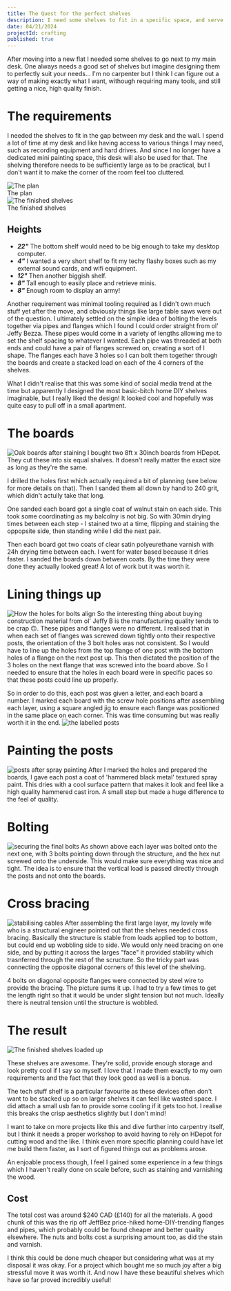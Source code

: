 ```yaml
---
title: The Quest for the perfect shelves
description: I need some shelves to fit in a specific space, and serve specific purposes.
date: 04/21/2024
projectId: crafting
published: true
---
```


After moving into a new flat I needed some shelves to go next to my main desk. One always needs a good set of shelves but imagine designing them to perfectly suit your needs... I'm no carpenter but I think I can figure out a way of making exactly what I want, withough requiring many tools, and still getting a nice, high quality finish.

# The requirements
I needed the shelves to fit in the gap between my desk and the wall. I spend a lot of time at my desk and like having access to various things I may need, such as recording equipment and hard drives. And since I no longer have a dedicated mini painting space, this desk will also be used for that. The shelving therefore needs to be sufficiently large as to be practical, but I don't want it to make the corner of the room feel too cluttered.


<div class="one-two-grid">
    <div class="post-image-container">
        <img alt="The plan" src="/images/woodwork/shelves/shelf-plan-white.svg" class="post-image" />
        <div class="caption">The plan</div>
    </div>
    <div class="post-image-container">
        <img alt="The finished shelves" src="/images/woodwork/shelves/finished-shelves.webp" class="post-image" />
        <div class="caption">The finished shelves</div>
    </div>
</div>

## Heights
- ***22"*** The bottom shelf would need to be big enough to take my desktop computer.
- ***4"*** I wanted a very short shelf to fit my techy flashy boxes such as my external sound cards, and wifi equipment.
- ***12"*** Then another biggish shelf.
- ***8"*** Tall enough to easily place and retrieve minis.
- ***8"*** Enough room to display an army!

Another requirement was minimal tooling required as I didn't own much stuff yet after the move, and obviously things like large table saws were out of the question. I ultimately settled on the simple idea of bolting the levels together via pipes and flanges which I found I could order straight from ol' Jeffy Bezza. These pipes would come in a variety of lengths allowing me to set the shelf spacing to whatever I wanted. Each pipe was threaded at both ends and could have a pair of flanges screwed on, creating a sort of I shape. The flanges each have 3 holes so I can bolt them together through the boards and create a stacked load on each of the 4 corners of the shelves.

What I didn't realise that this was some kind of social media trend at the time but apparently I designed the most basic-bitch home DIY shelves imaginable, but I really liked the design! It looked cool and hopefully was quite easy to pull off in a small apartment.

# The boards
![Oak boards after staining](/woodwork/shelves/boards.webp)
I bought two 8ft x 30inch boards from HDepot. They cut these into six equal shalves. It doesn't really matter the exact size as long as they're the same.

I drilled the holes first which actually required a bit of planning (see below for more details on that). Then I sanded them all down by hand to 240 grit, which didn't actully take that long.

One sanded each board got a single coat of walnut stain on each side. This took some coordinating as my balcolny is not big. So with 30min drying times between each step - I stained two at a time, flipping and staining the oppopsite side, then standing while I did the next pair.

Then each board got two coats of clear satin polyeurethane varnish with 24h drying time between each. I went for water based because it dries faster. I sanded the boards down between coats. By the time they were done they actually looked great! A lot of work but it was worth it.

# Lining things up
![How the holes for bolts align](/woodwork/shelves/screw-diagram.svg)
So the interesting thing about buying construction material from ol' Jeffy B is the manufacturing quality tends to be crap 🙃. These pipes and flanges were no different. I realised that in when each set of flanges was screwed down tightly onto their respective posts, the orientation of the 3 bolt holes was not consistent. So I would have to line up the holes from the top flange of one post with the bottom holes of a flange on the next post up. This then dictated the position of the 3 holes on the next flange that was screwed into the board above. So I needed to ensure that the holes in each board were in specific paces so that these posts could line up properly.

So in order to do this, each post was given a letter, and each board a number. I marked each board with the screw hole positions after assembling each layer, using a square angled jig to ensure each flange was positioned in the same place on each corner. This was time consuming but was really worth it in the end.
![the labelled posts](/woodwork/shelves/pipes-labelled.webp)

# Painting the posts
![posts after spray painting](/woodwork/shelves/pipes-sprayed.webp)
After I marked the holes and prepared the boards, I gave each post a coat of 'hammered black metal' textured spray paint. This dries with a cool surface pattern that makes it look and feel like a high quality hammered cast iron. A small step but made a huge difference to the feel of quality.

# Bolting
![securing the final bolts](/woodwork/shelves/working.webp)
As shown above each layer was bolted onto the next one, with 3 bolts pointing down through the structure, and the hex nut screwed onto the underside. This would make sure everything was nice and tight. The idea is to ensure that the vertical load is passed directly through the posts and not onto the boards.

# Cross bracing
![stabilising cables](/woodwork/shelves/cross-bracing.webp)
After assembling the first large layer, my lovely wife who is a structural engineer pointed out that the shelves needed cross bracing. Basically the structure is stable from loads applied top to bottom, but could end up wobbling side to side. We would only need bracing on one side, and by putting it across the larges "face" it provided stability which trasnferred through the rest of the scructure. So the tricky part was connecting the opposite diagonal corners of this level of the shelving.

4 bolts on diagonal opposite flanges were connected by steel wire to provide the bracing. The picture sums it up. I had to try a few times to get the length right so that it would be under slight tension but not much. Ideally there is neutral tension until the structure is wobbled.

# The result
![The finished shelves loaded up](/woodwork/shelves/finished-full-shelves.webp)

These shelves are awesome. They're solid, provide enough storage and look pretty cool if I say so myself. I love that I made them exactly to my own requirements and the fact that they look good as well is a bonus.

The tech stuff shelf is a particular favourite as these devices often don't want to be stacked up so on larger shelves it can feel like wasted space. I did attach a small usb fan to provide some cooling if it gets too hot. I realise this breaks the crisp aesthetics slightly but I don't mind!

I want to take on more projects like this and dive further into carpentry itself, but I think it needs a proper workshop to avoid having to rely on HDepot for cutting wood and the like. I think even more specific planning could have let me build them faster, as I sort of figured things out as problems arose.

An enjoable process though, I feel I gained some experience in a few things which I haven't really done on scale before, such as staining and varnishing the wood.

## Cost
The total cost was around $240 CAD (£140) for all the materials. A good chunk of this was the rip off JeffBez price-hiked home-DIY-trending flanges and pipes, which probably could be found cheaper and better quality elsewhere. The nuts and bolts cost a surprising amount too, as did the stain and varnish.

I think this could be done much cheaper but considering what was at my disposal it was okay. For a project which bought me so much joy after a big stressful move it was worth it. And now I have these beautiful shelves which have so far proved incredibly useful!